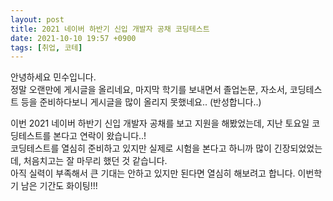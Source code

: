 ```yaml
---
layout: post
title: 2021 네이버 하반기 신입 개발자 공채 코딩테스트
date: 2021-10-10 19:57 +0900
tags: [취업, 코테]
---
```

안녕하세요 민수입니다.  
정말 오랜만에 게시글을 올리네요, 마지막 학기를 보내면서 졸업논문, 자소서, 코딩테스트 등을 준비하다보니 게시글을 많이 올리지 못했네요.. (반성합니다..)  

이번 2021 네이버 하반기 신입 개발자 공채를 보고 지원을 해봤었는데, 지난 토요일 코딩테스트를 본다고 연락이 왔습니다..!  
코딩테스트를 열심히 준비하고 있지만 실제로 시험을 본다고 하니까 많이 긴장되었었는데, 처음치고는 잘 마무리 했던 것 같습니다.  
아직 실력이 부족해서 큰 기대는 안하고 있지만 된다면 열심히 해보려고 합니다. 이번학기 남은 기간도 화이팅!!!